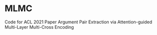 # MLMC
Code for ACL 2021 Paper Argument Pair Extraction via Attention-guided Multi-Layer Multi-Cross Encoding
